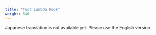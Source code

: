 ```yaml
---
title: "Test Lambda Hook"
weight: 540
---
```


Japanese translation is not available yet. Please use the English version.
